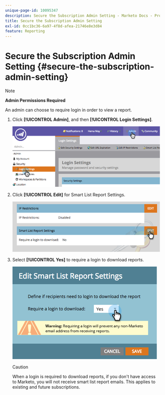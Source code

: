 ```yaml
---
unique-page-id: 10095347
description: Secure the Subscription Admin Setting - Marketo Docs - Product Documentation
title: Secure the Subscription Admin Setting
exl-id: 0cc1bc36-6a97-4f8d-afea-21746e8e3d84
feature: Reporting
---
```

# Secure the Subscription Admin Setting {#secure-the-subscription-admin-setting}

>[!NOTE]
>
>**Admin Permissions Required**

An admin can choose to require login in order to view a report.

1. Click **[!UICONTROL Admin]**, and then **[!UICONTROL Login Settings]**.

   ![](assets/image2015-4-29-12-3a46-3a14.png)

1. Click **[!UICONTROL Edit]** for Smart List Report Settings.

   ![](assets/image2015-4-29-12-3a50-3a50.png)

1. Select **[!UICONTROL Yes]** to require a login to download reports.

   ![](assets/image2015-4-29-12-3a53-3a7.png)

   >[!CAUTION]
   >
   >When a login is required to download reports, if you don't have access to Marketo, you will not receive smart list report emails. This applies to existing and future subscriptions.
